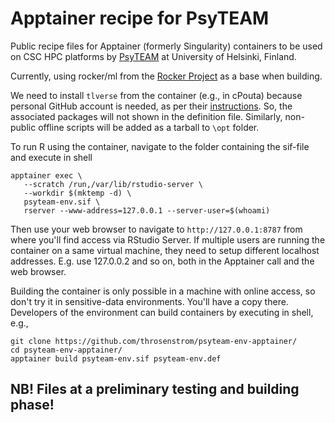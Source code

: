 # Apptainer recipe for PsyTEAM

Public recipe files for Apptainer (formerly Singularity) containers to be used on CSC HPC platforms by [PsyTEAM](https://blogs.helsinki.fi/psyteam-research-group/) at University of Helsinki, Finland.

Currently, using rocker/ml from the [Rocker Project](https://rocker-project.org/) as a base when building.

We need to install `tlverse` from the container (e.g., in cPouta) because personal GitHub account is needed, as per their [instructions](https://tlverse.org/tlverse-handbook/setup.html#installtlverse). 
So, the associated packages will not shown in the definition file. Similarly, non-public offline scripts will be added as a tarball to `\opt` folder.

To run R using the container, navigate to the folder containing the sif-file and execute in shell

```
apptainer exec \
   --scratch /run,/var/lib/rstudio-server \
   --workdir $(mktemp -d) \
   psyteam-env.sif \
   rserver --www-address=127.0.0.1 --server-user=$(whoami)
```

Then use your web browser to navigate to `http://127.0.0.1:8787` from where you'll find access via RStudio Server.
If multiple users are running the container on a same virtual machine, they need to setup different localhost addresses. 
E.g. use 127.0.0.2 and so on, both in the Apptainer call and the web browser.

Building the container is only possible in a machine with online access, so don't try it in sensitive-data environments. You'll have a copy there.
Developers of the environment can build containers by executing in shell, e.g., 

```
git clone https://github.com/throsenstrom/psyteam-env-apptainer/
cd psyteam-env-apptainer/
apptainer build psyteam-env.sif psyteam-env.def
```

NB! Files at a preliminary testing and building phase!
---
